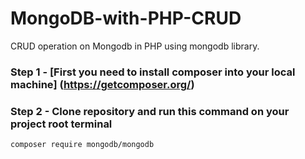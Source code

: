 # MongoDB-with-PHP-CRUD
CRUD operation on Mongodb in PHP using mongodb library.

### Step 1 - [First you need to install composer into your local machine] (https://getcomposer.org/)

### Step 2 - Clone repository and run this command on your project root terminal
    
    composer require mongodb/mongodb
